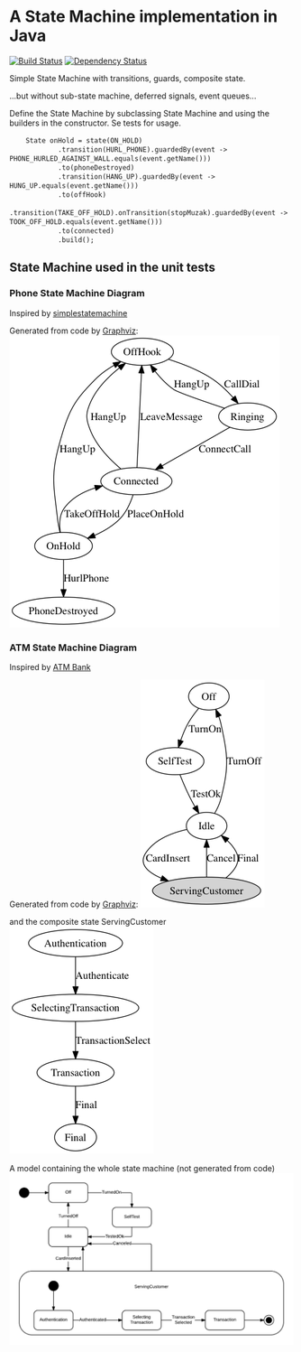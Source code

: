 # A State Machine implementation in Java
[![Build Status](https://travis-ci.org/lind/machineprocess.png?branch=master)](https://travis-ci.org/lind/machineprocess)
[![Dependency Status](https://www.versioneye.com/user/projects/550195a04a1064db0e000328/badge.svg?style=flat)](https://www.versioneye.com/user/projects/550195a04a1064db0e000328)

Simple State Machine with transitions, guards, composite state.

...but without sub-state machine, deferred signals, event queues...

Define the State Machine by subclassing State Machine and using the builders in the constructor. Se tests for usage.

<!-- language: lang-java -->
        State onHold = state(ON_HOLD)
                .transition(HURL_PHONE).guardedBy(event -> PHONE_HURLED_AGAINST_WALL.equals(event.getName()))
                .to(phoneDestroyed)
                .transition(HANG_UP).guardedBy(event -> HUNG_UP.equals(event.getName()))
                .to(offHook)
                .transition(TAKE_OFF_HOLD).onTransition(stopMuzak).guardedBy(event -> TOOK_OFF_HOLD.equals(event.getName()))
                .to(connected)
                .build();

## State Machine used in the unit tests

### Phone State Machine Diagram
Inspired by [simplestatemachine](http://simplestatemachine.codeplex.com/)

Generated from code by [Graphviz](http://www.graphviz.org/):
![Phone State Machine Diagram](PhoneStateMachine.bmp "Phone State Machine Diagram")

### ATM State Machine Diagram
Inspired by [ATM Bank](http://www.uml-diagrams.org/bank-atm-uml-state-machine-diagram-example.html)

Generated from code by [Graphviz](http://www.graphviz.org/):
![ATM State Machine](ATMStateMachine.bmp)

and the composite state ServingCustomer
![Serving Customer](ServingCustomer.bmp)

A model containing the whole state machine (not generated from code)
![ATM State Machine Diagram](ATMStateMachineDiagram.png)

